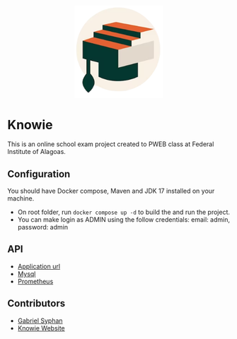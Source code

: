 <p align="center">
  <img src="src/main/resources/static/img/logo.png" width="200px" alt="Knowie logo" />
</p>

# Knowie
This is an online school exam project created to PWEB class at Federal Institute of Alagoas.

## Configuration
You should have Docker compose, Maven and JDK 17 installed on your machine.

* On root folder, run `docker compose up -d` to build the and run the project.
* You can make login as ADMIN using the follow credentials: email: admin, password: admin

## API
* [Application url](http://localhost:8080/api/v1)
* [Mysql](http://localhost:3306)
* [Prometheus](http://localhost:9090)

## Contributors
* [Gabriel Syphan](https://github.com/gabrielsyphan)
* [Knowie Website](http://knowie.site)
